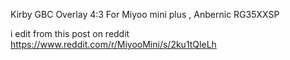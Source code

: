 Kirby GBC Overlay 4:3 
For Miyoo mini plus , Anbernic RG35XXSP 

i edit from this post on reddit https://www.reddit.com/r/MiyooMini/s/2ku1tQleLh
